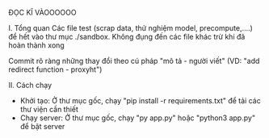 ĐỌC KĨ VÀOOOOOO

I. Tổng quan
Các file test (scrap data, thử nghiệm model, precompute,....) để hết vào thư mục ./sandbox. Không đụng đến các file khác trừ khi đã hoàn thành xong

Commit rõ ràng những thay đổi theo cú pháp "mô tả - người viết" (VD: "add redirect function - proxyht")

II. Cách chạy
- Khởi tạo: Ở thư mục gốc, chạy "pip install -r requirements.txt" để tải các thư viện cần thiết
- Chạy server: Ở thư mục gốc, chạy "py app.py" hoặc "python3 app.py" để bật server